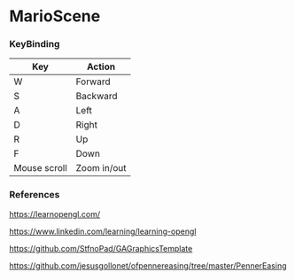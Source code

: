 # MarioScene

### KeyBinding

| Key          	| Action      	|
|--------------	|-------------	|
| W            	| Forward     	|
| S            	| Backward    	|
| A            	| Left        	|
| D            	| Right       	|
| R            	| Up          	|
| F            	| Down        	|
| Mouse scroll 	| Zoom in/out 	|

### References

https://learnopengl.com/

https://www.linkedin.com/learning/learning-opengl

https://github.com/StfnoPad/GAGraphicsTemplate

https://github.com/jesusgollonet/ofpennereasing/tree/master/PennerEasing